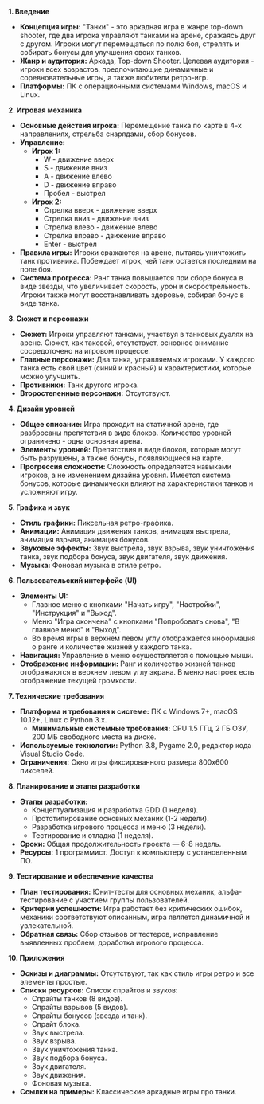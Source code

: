 **1. Введение**

*   **Концепция игры:** "Танки" - это аркадная игра в жанре top-down shooter, где два игрока управляют танками на арене, сражаясь друг с другом. Игроки могут перемещаться по полю боя, стрелять и собирать бонусы для улучшения своих танков.
*   **Жанр и аудитория:** Аркада, Top-down Shooter. Целевая аудитория - игроки всех возрастов, предпочитающие динамичные и соревновательные игры, а также любители ретро-игр.
*   **Платформы:** ПК с операционными системами Windows, macOS и Linux.

**2. Игровая механика**

*   **Основные действия игрока:** Перемещение танка по карте в 4-х направлениях, стрельба снарядами, сбор бонусов.
*   **Управление:**
    *   **Игрок 1:**
        *   W - движение вверх
        *   S - движение вниз
        *   A - движение влево
        *   D - движение вправо
        *   Пробел - выстрел
    *   **Игрок 2:**
        *   Стрелка вверх - движение вверх
        *   Стрелка вниз - движение вниз
        *   Стрелка влево - движение влево
        *   Стрелка вправо - движение вправо
        *   Enter - выстрел
*   **Правила игры:** Игроки сражаются на арене, пытаясь уничтожить танк противника. Побеждает игрок, чей танк остается последним на поле боя.
*   **Система прогресса:** Ранг танка повышается при сборе бонуса в виде звезды, что увеличивает скорость, урон и скорострельность. Игроки также могут восстанавливать здоровье, собирая бонус в виде танка.

**3. Сюжет и персонажи**

*   **Сюжет:** Игроки управляют танками, участвуя в танковых дуэлях на арене. Сюжет, как таковой, отсутствует, основное внимание сосредоточено на игровом процессе.
*   **Главные персонажи:** Два танка, управляемых игроками. У каждого танка есть свой цвет (синий и красный) и характеристики, которые можно улучшить.
*   **Противники:** Танк другого игрока.
*   **Второстепенные персонажи:** Отсутствуют.

**4. Дизайн уровней**

*   **Общее описание:** Игра проходит на статичной арене, где разбросаны препятствия в виде блоков. Количество уровней ограничено - одна основная арена.
*   **Элементы уровней:** Препятствия в виде блоков, которые могут быть разрушены, а также бонусы, появляющиеся на карте.
*   **Прогрессия сложности:** Сложность определяется навыками игроков, а не изменением дизайна уровня. Имеется система бонусов, которые динамически влияют на характеристики танков и усложняют игру.

**5. Графика и звук**

*   **Стиль графики:** Пиксельная ретро-графика.
*   **Анимации:** Анимация движения танков, анимация выстрела, анимация взрыва, анимация бонусов.
*   **Звуковые эффекты:** Звук выстрела, звук взрыва, звук уничтожения танка, звук подбора бонуса, звук двигателя, звук движения.
*   **Музыка:** Фоновая музыка в стиле ретро.

**6. Пользовательский интерфейс (UI)**

*   **Элементы UI:**
    *   Главное меню с кнопками "Начать игру", "Настройки", "Инструкция" и "Выход".
    *   Меню "Игра окончена" с кнопками "Попробовать снова", "В главное меню" и "Выход".
    *   Во время игры в верхнем левом углу отображается информация о ранге и количестве жизней у каждого танка.
*   **Навигация:** Управление в меню осуществляется с помощью мыши.
*   **Отображение информации:** Ранг и количество жизней танков отображаются в верхнем левом углу экрана. В меню настроек есть отображение текущей громкости.

**7. Технические требования**

*   **Платформа и требования к системе:** ПК с Windows 7+, macOS 10.12+, Linux с Python 3.x.
    *   **Минимальные системные требования:** CPU 1.5 ГГц, 2 ГБ ОЗУ, 200 МБ свободного места на диске.
*   **Используемые технологии:** Python 3.8, Pygame 2.0, редактор кода Visual Studio Code.
*   **Ограничения:** Окно игры фиксированного размера 800x600 пикселей.

**8. Планирование и этапы разработки**

*   **Этапы разработки:**
    *   Концептуализация и разработка GDD (1 неделя).
    *   Прототипирование основных механик (1-2 недели).
    *   Разработка игрового процесса и меню (3 недели).
    *   Тестирование и отладка (1 неделя).
*   **Сроки:** Общая продолжительность проекта — 6-8 недель.
*   **Ресурсы:** 1 программист. Доступ к компьютеру с установленным ПО.

**9. Тестирование и обеспечение качества**

*   **План тестирования:** Юнит-тесты для основных механик, альфа-тестирование с участием группы пользователей.
*   **Критерии успешности:** Игра работает без критических ошибок, механики соответствуют описанным, игра является динамичной и увлекательной.
*   **Обратная связь:** Сбор отзывов от тестеров, исправление выявленных проблем, доработка игрового процесса.

**10. Приложения**

*   **Эскизы и диаграммы:** Отсутствуют, так как стиль игры ретро и все элементы простые.
*   **Списки ресурсов:** Список спрайтов и звуков:
    *   Спрайты танков (8 видов).
    *   Спрайты взрывов (5 видов).
    *   Спрайты бонусов (звезда и танк).
    *   Спрайт блока.
    *   Звук выстрела.
    *   Звук взрыва.
    *   Звук уничтожения танка.
    *   Звук подбора бонуса.
    *   Звук двигателя.
    *   Звук движения.
    *   Фоновая музыка.
*   **Ссылки на примеры:** Классические аркадные игры про танки.
